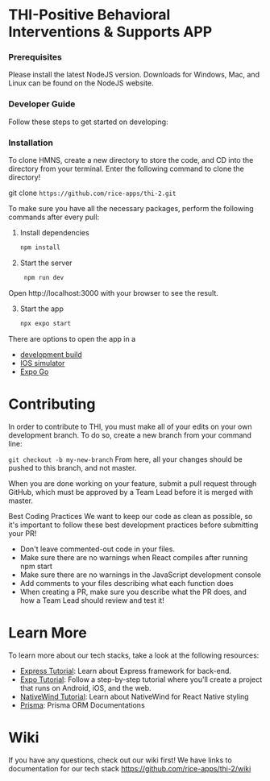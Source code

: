 # THI-Positive Behavioral Interventions & Supports APP

### Prerequisites

Please install the latest NodeJS version. Downloads for Windows, Mac, and Linux can be found on the NodeJS website.

### Developer Guide

Follow these steps to get started on developing:

### Installation

To clone HMNS, create a new directory to store the code, and CD into the directory from your terminal. Enter the following command to clone the directory!

git clone `https://github.com/rice-apps/thi-2.git`

To make sure you have all the necessary packages, perform the following commands after every pull:

1. Install dependencies

   ```bash
   npm install
   ```

2. Start the server

   ```bash
    npm run dev
   ```
Open http://localhost:3000 with your browser to see the result.

3. Start the app

    ```bash
    npx expo start
    ```
There are options to open the app in a

- [development build](https://docs.expo.dev/develop/development-builds/introduction/)
- [IOS simulator](https://docs.expo.dev/workflow/ios-simulator/)
- [Expo Go](https://expo.dev/go)

# Contributing

In order to contribute to THI, you must make all of your edits on your own development branch. To do so, create a new branch from your command line:

`git checkout -b my-new-branch`
From here, all your changes should be pushed to this branch, and not master.

When you are done working on your feature, submit a pull request through GitHub, which must be approved by a Team Lead before it is merged with master.

Best Coding Practices
We want to keep our code as clean as possible, so it's important to follow these best development practices before submitting your PR!

- Don't leave commented-out code in your files.
- Make sure there are no warnings when React compiles after running npm start
- Make sure there are no warnings in the JavaScript development console
- Add comments to your files describing what each function does
- When creating a PR, make sure you describe what the PR does, and how a Team Lead should review and test it!

# Learn More

To learn more about our tech stacks, take a look at the following resources:

- [Express Tutorial](https://expressjs.com/en/starter/hello-world.html): Learn about Express framework for back-end.
- [Expo Tutorial](https://docs.expo.dev/tutorial/introduction/): Follow a step-by-step tutorial where you'll create a project that runs on Android, iOS, and the web.
- [NativeWind Tutorial](https://www.nativewind.dev/overview/): Learn about NativeWind for React Native styling
- [Prisma](https://www.prisma.io/docs): Prisma ORM Documentations

# Wiki

If you have any questions, check out our wiki first! We have links to documentation for our tech stack 
https://github.com/rice-apps/thi-2/wiki 